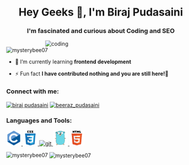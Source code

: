 <h1 align="center">Hey Geeks 👋, I'm Biraj Pudasaini</h1>
<h3 align="center">I'm fascinated and curious about Coding and SEO</h3>
<img allign="right" alt="coding" width="400" src="https://media1.giphy.com/media/v1.Y2lkPTc5MGI3NjExcjg0eXYyZGFxMmxidXNwYjJzZnlhOGY3Z2U2ZnQzdTDNEpUTHQoQUJMHLrErGJyHg89uy71MyuHjaCZjdD1n/qgQUggAC3Pfv687qPC/giphy.gif"
<p align="right"> <img src="https://komarev.com/ghpvc/?username=mysterybee07&label=Profile%20views&color=0e75b6&style=flat" alt="mysterybee07" /> </p>

- 🔭 I’m currently learning **frontend development**

- ⚡ Fun fact **I have contributed nothing and you are still here!🤣**

<h3 align="left">Connect with me:</h3>
<p align="left">
<a href="https://linkedin.com/in/biraj pudasaini" target="blank"><img align="center" src="https://raw.githubusercontent.com/rahuldkjain/github-profile-readme-generator/master/src/images/icons/Social/linked-in-alt.svg" alt="biraj pudasaini" height="30" width="40" /></a>
<a href="https://instagram.com/beeraz_pudasaini" target="blank"><img align="center" src="https://raw.githubusercontent.com/rahuldkjain/github-profile-readme-generator/master/src/images/icons/Social/instagram.svg" alt="beeraz_pudasaini" height="30" width="40" /></a>
</p>

<h3 align="left">Languages and Tools:</h3>
<p align="left"> <a href="https://www.cprogramming.com/" target="_blank" rel="noreferrer"> <img src="https://raw.githubusercontent.com/devicons/devicon/master/icons/c/c-original.svg" alt="c" width="40" height="40"/> </a> <a href="https://www.w3schools.com/css/" target="_blank" rel="noreferrer"> <img src="https://raw.githubusercontent.com/devicons/devicon/master/icons/css3/css3-original-wordmark.svg" alt="css3" width="40" height="40"/> </a> <a href="https://git-scm.com/" target="_blank" rel="noreferrer"> <img src="https://www.vectorlogo.zone/logos/git-scm/git-scm-icon.svg" alt="git" width="40" height="40"/> </a> <a href="https://golang.org" target="_blank" rel="noreferrer"> <img src="https://raw.githubusercontent.com/devicons/devicon/master/icons/go/go-original.svg" alt="go" width="40" height="40"/> </a> <a href="https://www.w3.org/html/" target="_blank" rel="noreferrer"> <img src="https://raw.githubusercontent.com/devicons/devicon/master/icons/html5/html5-original-wordmark.svg" alt="html5" width="40" height="40"/> </a> </p>

<p><img align="left" src="https://github-readme-stats.vercel.app/api/top-langs?username=mysterybee07&show_icons=true&locale=en&layout=compact" alt="mysterybee07" /></p>

<p>&nbsp;<img align="center" src="https://github-readme-stats.vercel.app/api?username=mysterybee07&show_icons=true&locale=en" alt="mysterybee07" /></p>

<p><img align="center" src="https://github-readme-streak-stats.herokuapp.com/?user=myster
